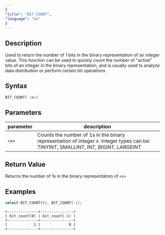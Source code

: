 ```yaml
---
{
"title": "BIT_COUNT",
"language": "en"
}
---
```


## Description
Used to return the number of 1 bits in the binary representation of an integer value. This function can be used to quickly count the number of "active" bits of an integer in the binary representation, and is usually used to analyze data distribution or perform certain bit operations

## Syntax
```sql
BIT_COUNT( <x>)
```

## Parameters
| parameter | description                                                     |
|-----------|-----------------------------------------------------------------|
| `<x>`     | Counts the number of 1s in the binary representation of integer x. Integer types can be: TINYINT, SMALLINT, INT, BIGINT, LARGEINT |

## Return Value

Returns the number of 1s in the binary representation of `<x>`

## Examples

```sql
select BIT_COUNT(8), BIT_COUNT(-1);
```
```text
+--------------+---------------+
| bit_count(8) | bit_count(-1) |
+--------------+---------------+
|            1 |             8 |
+--------------+---------------+
```
